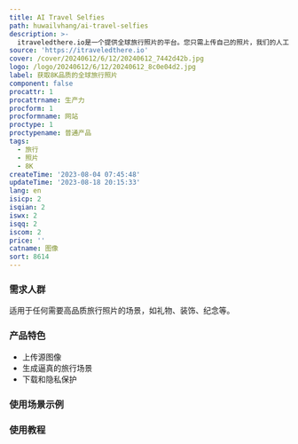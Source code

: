 ```yaml
---
title: AI Travel Selfies
path: huwailvhang/ai-travel-selfies
description: >-
  itraveledthere.io是一个提供全球旅行照片的平台。您只需上传自己的照片，我们的人工智能将在世界各地生成逼真的旅行场景，以8K品质展示您。这是一个完美的礼物选择，无论是纪念日还是生日。您可以打印大尺寸照片或以高清质量展示。
source: 'https://itraveledthere.io'
cover: /cover/20240612/6/12/20240612_7442d42b.jpg
logo: /logo/20240612/6/12/20240612_8c0e04d2.jpg
label: 获取8K品质的全球旅行照片
component: false
procattr: 1
procattrname: 生产力
procform: 1
procformname: 网站
proctype: 1
proctypename: 普通产品
tags:
  - 旅行
  - 照片
  - 8K
createTime: '2023-08-04 07:45:48'
updateTime: '2023-08-18 20:15:33'
lang: en
isicp: 2
isqian: 2
iswx: 2
isqq: 2
iscom: 2
price: ''
catname: 图像
sort: 8614
---
```




### 需求人群
适用于任何需要高品质旅行照片的场景，如礼物、装饰、纪念等。

### 产品特色
- 上传源图像
- 生成逼真的旅行场景
- 下载和隐私保护

### 使用场景示例


### 使用教程


  
